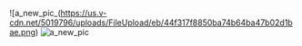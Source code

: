![a_new_pic_(https://us.v-cdn.net/5019796/uploads/FileUpload/eb/44f317f8850ba74b64ba47b02d1bae.png)
![a_new_pic](https://us.v-cdn.net/5019796/uploads/FileUpload/eb/44f317f8850ba74b64ba47b02d1bae.png)
